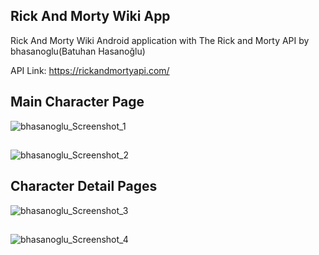 ## Rick And Morty Wiki App

Rick And Morty Wiki Android application with The Rick and Morty API by bhasanoglu(Batuhan Hasanoğlu)


API Link: https://rickandmortyapi.com/


## Main Character Page


![bhasanoglu_Screenshot_1](https://user-images.githubusercontent.com/48445951/93719513-b55cb880-fb8b-11ea-9bb3-f60b178d79ed.png)

##

![bhasanoglu_Screenshot_2](https://user-images.githubusercontent.com/48445951/93719514-b68de580-fb8b-11ea-95c5-8804db45059f.png)


## Character Detail Pages


![bhasanoglu_Screenshot_3](https://user-images.githubusercontent.com/48445951/93719515-b7bf1280-fb8b-11ea-8992-2e56dda40cc0.png)

##

![bhasanoglu_Screenshot_4](https://user-images.githubusercontent.com/48445951/93719510-b392f500-fb8b-11ea-8986-928c269da63f.png)
